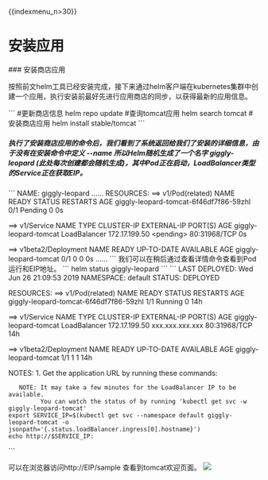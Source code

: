 {{indexmenu_n>30}}

# 安装应用

\#\#\# 安装商店应用

按照前文helm工具已经安装完成，接下来通过helm客户端在kubernetes集群中创建一个应用，执行安装前最好先进行应用商店的同步，以获得最新的应用信息。

\`\`\` \#更新商店信息 helm repo update \#查询tomcat应用 helm search tomcat
\#安装商店应用 helm install stable/tomcat \`\`\`

##### 执行了安装商店应用的命令后，我们看到了系统返回给我们了安装的详细信息，由于没有在安装命令中定义 --name 所以Helm随机生成了一个名字 giggly-leopard (此处每次创建都会随机生成)，其中Pod正在启动，LoadBalancer类型的Service正在获取EIP。

\`\`\` NAME: giggly-leopard …… RESOURCES: ==\> v1/Pod(related) NAME
READY STATUS RESTARTS AGE giggly-leopard-tomcat-6f46df7f86-59zhl 0/1
Pending 0 0s

\==\> v1/Service NAME TYPE CLUSTER-IP EXTERNAL-IP PORT(S) AGE
giggly-leopard-tomcat LoadBalancer 172.17.199.50 \<pending\>
80:31968/TCP 0s

\==\> v1beta2/Deployment NAME READY UP-TO-DATE AVAILABLE AGE
giggly-leopard-tomcat 0/1 0 0 0s …… \`\`\`
我们可以在稍后通过查看详情命令查看到Pod运行和EIP地址。
\`\`\` helm status giggly-leopard \`\`\` \`\`\` LAST DEPLOYED: Wed Jun
26 21:09:53 2019 NAMESPACE: default STATUS: DEPLOYED

RESOURCES: ==\> v1/Pod(related) NAME READY STATUS RESTARTS AGE
giggly-leopard-tomcat-6f46df7f86-59zhl 1/1 Running 0 14h

\==\> v1/Service NAME TYPE CLUSTER-IP EXTERNAL-IP PORT(S) AGE
giggly-leopard-tomcat LoadBalancer 172.17.199.50 xxx.xxx.xxx.xxx
80:31968/TCP 14h

\==\> v1beta2/Deployment NAME READY UP-TO-DATE AVAILABLE AGE
giggly-leopard-tomcat 1/1 1 1 14h

NOTES: 1. Get the application URL by running these commands:

``` 
   NOTE: It may take a few minutes for the LoadBalancer IP to be available.
         You can watch the status of by running 'kubectl get svc -w giggly-leopard-tomcat'
export SERVICE_IP=$(kubectl get svc --namespace default giggly-leopard-tomcat -o jsonpath='{.status.loadBalancer.ingress[0].hostname}')
echo http://$SERVICE_IP:
```

\`\`\`

可以在浏览器访问http://EIP/sample 查看到tomcat欢迎页面。
![](/images/compute/uk8s/helm/tomcat.png)
